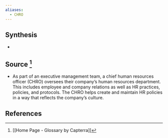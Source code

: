 ```yaml
---
aliases:
  - CHRO
---
```

## Synthesis
- 
## Source [^1]
- As part of an executive management team, a chief human resources officer (CHRO) oversees their company’s human resources department. This includes employee and company relations as well as HR practices, policies, and protocols. The CHRO helps create and maintain HR policies in a way that reflects the company’s culture.
## References

[^1]: [[Home Page - Glossary by Capterra]]
